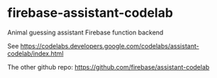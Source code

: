 # firebase-assistant-codelab
Animal guessing assistant Firebase function backend

See https://codelabs.developers.google.com/codelabs/assistant-codelab/index.html

The other github repo: https://github.com/firebase/assistant-codelab
